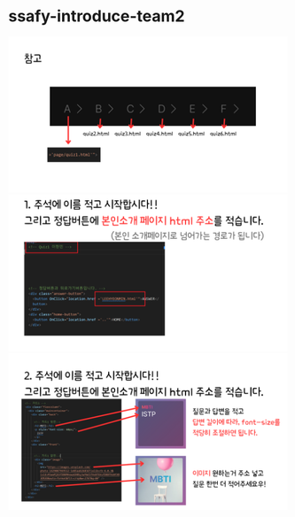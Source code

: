 # ssafy-introduce-team2

![Alt text](<manual/1.png>)
![Alt text](<manual/2.png>)
![Alt text](<manual/3.png>)
